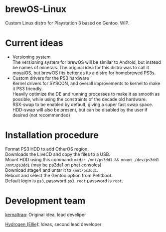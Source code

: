 # brewOS-Linux
Custom Linux distro for Playstation 3 based on Gentoo. WIP.
# Current ideas
- Versioning system<br>
  The versioning system for brewOS will be similar to Android, but instead be names of minerals. The original idea for this distro was to call it moyaiOS, but brewOS fits better as its a distro for homebrewed PS3s.
- Custom drivers for the PS3 hardware<br>
  Kernel drivers for SYSCON, and overall improvements to kernel to make it PS3 friendly.<br>
  Heavily optimize the DE and running processes to make it as smooth as possible, while using the constraints of the decade old hardware.<br>
  RSX-swap to be enabled by default, giving a super fast swap space. HDD-swap will also be present, but can be disabled by the user if desired (not recommended)
# Installation procedure
Format PS3 HDD to add OtherOS region.<br>Downloads the LiveCD and copy the files to a USB.<br>Mount HDD using this command: `mkdir /mnt/ps3dd1 && mount /dev/ps3dd1 /mnt/ps3dd1` (may be ps3da1 on phat consoles)<br>Download stage4 and untar it to `/mnt/ps3dd1`.<br>Reboot and select the Gentoo option from Petitboot.<br>Default login is `ps3`, password `ps3`. `root` password is `root`.
# Development team
[kernaltrap](https://github.com/kernaltrap8): Original idea, lead develiper

[Hydrogen (Ellie)](https://github.com/Hydrogen8): Ideas, second lead developer

